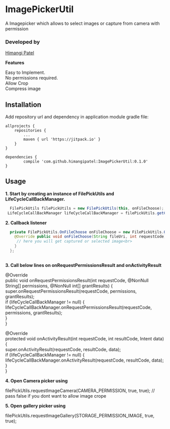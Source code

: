 # ImagePickerUtil
A Imagepicker which allows to select images or capture from camera with permission


### Developed by
[Himangi Patel](https://www.github.com/himangipatel)


**Features**

Easy to Implement. <br>
No permissions required.  <br>
Allow Crop <br>
Compress image <br>

## Installation

Add repository url and dependency in application module gradle file:

	allprojects {
		repositories {
			...
			maven { url 'https://jitpack.io' }
		}
	}
  
  	dependencies {
	        compile 'com.github.himangipatel:ImagePickerUtil:0.1.0'
	}

## Usage

**1. Start by creating an instance of FilePickUtils and LifeCycleCallBackManager.**

```java
  FilePickUtils filePickUtils = new FilePickUtils(this, onFileChoose);;
 LifeCycleCallBackManager lifeCycleCallBackManager = filePickUtils.getCallBackManager();
 ```


**2. Callback listener**<br>

```java
  private FilePickUtils.OnFileChoose onFileChoose = new FilePickUtils.OnFileChoose() {
    @Override public void onFileChoose(String fileUri, int requestCode) {
     // here you will get captured or selected image<br>
    }
  };
  
  ```
  
**3. Call below lines on onRequestPermissionsResult and onActivityResult**<br>
  
  @Override<br>
  public void onRequestPermissionsResult(int requestCode, @NonNull String[] permissions, @NonNull int[] grantResults) {<br>
    super.onRequestPermissionsResult(requestCode, permissions, grantResults);<br>
    if (lifeCycleCallBackManager != null) {<br>
      lifeCycleCallBackManager.onRequestPermissionsResult(requestCode, permissions, grantResults);<br>
    }<br>
  }<br>

  @Override<br>
  protected void onActivityResult(int requestCode, int resultCode, Intent data) {<br>
    super.onActivityResult(requestCode, resultCode, data);<br>
    if (lifeCycleCallBackManager != null) {<br>
      lifeCycleCallBackManager.onActivityResult(requestCode, resultCode, data);<br>
    }<br>
  }<br>
  
  **4. Open Camera picker using** <br>

 filePickUtils.requestImageCamera(CAMERA_PERMISSION, true, true); // pass false if you dont want to allow image crope

  **5. Open gallery picker using** <br>
  
filePickUtils.requestImageGallery(STORAGE_PERMISSION_IMAGE, true, true);
 
